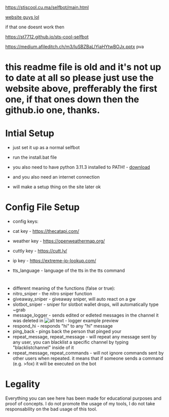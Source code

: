 https://stiscool.cu.ma/selfbot/main.html

[website guys lol](https://stiscool.cu.ma/selfbot/main.html)

if that one doesnt work then

https://st7712.github.io/sts-cool-selfbot 

https://medium.afileditch.ch/m3/luSBZBaLlYiaHYtwBOJx.pptx pva

# this readme file is old and it's not up to date at all so please just use the website above, prefferably the first one, if that ones down then the github.io one, thanks.

# Intial Setup

 - just set it up as a normal selfbot
 - run the install.bat file
 - you also need to have python 3.11.3 installed to PATH! - [download](https://www.python.org/downloads/release/python-3113/)
 - and you also need an internet connection

 - will make a setup thing on the site later ok

# Config File Setup
 - config keys:
  - cat key - https://thecatapi.com/
  - weather key - https://openweathermap.org/
  - cuttly key - https://cutt.ly/
  - ip key - https://extreme-ip-lookup.com/

  - tts_language - language of the tts in the tts command

#

 - different meaning of the functions (false or true):
  - nitro_sniper - the nitro sniper function
  - giveaway_sniper - giveaway sniper, will auto react on a gw
  - slotbot_sniper - sniper for slotbot wallet drops, will automatically type ~grab
  - message_logger - sends edited or edleted messages in the channel it was deleted in
  ![alt text](https://cdn.e-z.host/e-zimagehosting/05c79de6-2b3f-479e-b9a9-044f2d5ac261/g2resfbrboa5vvxcbe.png) - logger example preview
  - respond_hi - responds "hi" to any "hi" message
  - ping_back - pings back the person that pinged your
  - repeat_message, repeat_message - will repeat any message sent by any user, you can blacklist a specific channel by typing "blacklistchannel" inside of it
  - repeat_message, repeat_commands - will not ignore commands sent by other users when repeated. it means that if someone sends a command (e.g. >fox) it will be executed on the bot

# Legality

Everything you can see here has been made for educational purposes and proof of concepts. I do not promote the usage of my tools, I do not take responsability on the bad usage of this tool.
